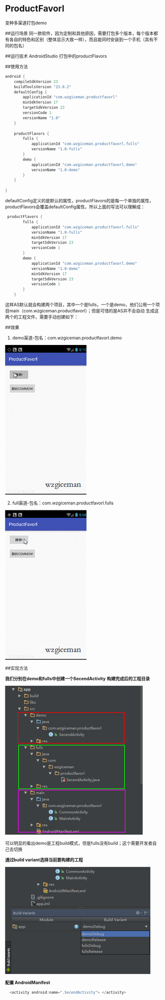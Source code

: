 # ProductFavorl
变种多渠道打包demo

##运行场景
同一款软件，因为定制和其他原因，需要打包多个版本，每个版本都有各自的特色和区别（整体显示大致一样），而且能同时安装到一个手机（具有不同的包名）

##运行技术
AndroidStudio 打包中的productFlavors

##使用方法
```java
android {
    compileSdkVersion 23
    buildToolsVersion "23.0.2"
    defaultConfig {
        applicationId "com.wzgiceman.productfavorl"
        minSdkVersion 17
        targetSdkVersion 23
        versionCode 1
        versionName "1.0"
    }

    productFlavors {
        fulls {
            applicationId "com.wzgiceman.productfavorl.fulls"
            versionName "1.0-fulls"
        }
        demo {
            applicationId "com.wzgiceman.productfavorl.demo"
            versionName "1.0-demo"
        }
    }

}
```
defaultConfig定义的是默认的属性，productFlavors的是每一个单独的属性，productFlavors会覆盖defaultConfig属性，所以上面的写法可以理解成：

```java
 productFlavors {
        fulls {
            applicationId "com.wzgiceman.productfavorl.fulls"
            versionName "1.0-fulls"
            minSdkVersion 17
            targetSdkVersion 23
            versionCode 1
        }
        demo {
            applicationId "com.wzgiceman.productfavorl.demo"
            versionName "1.0-demo"
            minSdkVersion 17
            targetSdkVersion 23
            versionCode 1
        }
    }
```


这样AS默认就会构建两个项目，其中一个是fulls，一个是demo，他们公用一个项目main（com.wzgiceman.productfavorl）；但是可惜的是AS并不会自动
生成这两个的工程文件，需要手动创建如下：

##效果
1. demo渠道-包名：com.wzgiceman.productfavorl.demo

![](https://github.com/wzgiceman/ProductFavorl/blob/master/gif/demo.gif)

2. full渠道-包名：com.wzgiceman.productfavorl.fulls

![](https://github.com/wzgiceman/ProductFavorl/blob/master/gif/full.gif)

##实现方法

**我们分别在demo和fulls中创建一个SecendActivity**
**构建完成后的工程目录**

![](https://github.com/wzgiceman/ProductFavorl/blob/master/gif/a1345078-1dd5-4876-8cc8-d64fc250bc1f.png)

可以明显的看出demo是工程build模式，但是fulls没有build；这个需要开发者自己去切换


**通过build variant选择当前要构建的工程**

![](https://github.com/wzgiceman/ProductFavorl/blob/master/gif/9dbdb097-6a93-43da-b686-23b2b36b1731.png)

**配置 AndroidManifest**
```java
  <activity android:name=".SecendActivity"> </activity>
```




